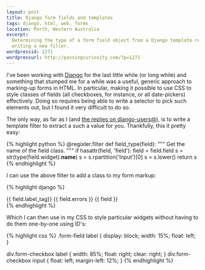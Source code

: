 ```yaml
---
layout: post
title: Django form fields and templates
tags: django, html, web, forms
location: Perth, Western Australia
excerpt: 
  Determining the type of a form field object from a Django template requires
  writing a new filter.
wordpressid: 1271
wordpressurl: http://passingcuriosity.com/?p=1271
---
```


I've been working with [Django][django] for the last little while (or long
while) and something that stumped me for a while was a useful, generic
approach to marking-up forms in HTML. In particular, making it possible to use
CSS to style classes of fields (all checkboxes, for instance, or all
date-pickers) effectively. Doing so requires being able to write a selector to
pick such elements out, but I found it very difficult to do so.

[django]: http://djangoproject.org/

The only way, as far as I (and [the replies on django-users@](http://groups.google.com/group/django-users/browse_thread/thread/16493dd43303efd3)), is to write a template filter to extract a such a value for you. Thankfully, this it pretty easy:

{% highlight python %}
    @register.filter
    def field_type(field):
        """
        Get the name of the field class.
        """
        if hasattr(field, 'field'):
            field = field.field
        s = str(type(field.widget).__name__)
        s = s.rpartition('Input')[0]
        s = s.lower()
        return s
{% endhighlight %}

I can use the above filter to add a class to my form markup:

{% highlight django %}
            <div class="form-field form-{{ field|field_type }}">
                {{ field.label_tag}}
                {{ field.errors }}
                {{ field }}
            </div>
{% endhighlight %}

Which I can then use in my CSS to style particular widgets without having to do them one-by-one using ID's:

{% highlight css %}
.form-field label {
    display: block;
    width: 15%;
    float: left;
}

div.form-checkbox label {
    width: 85%;
    float: right;
    clear: right;
}
div.form-checkbox input {
    float: left;
    margin-left: 12%;
}
{% endhighlight %}
